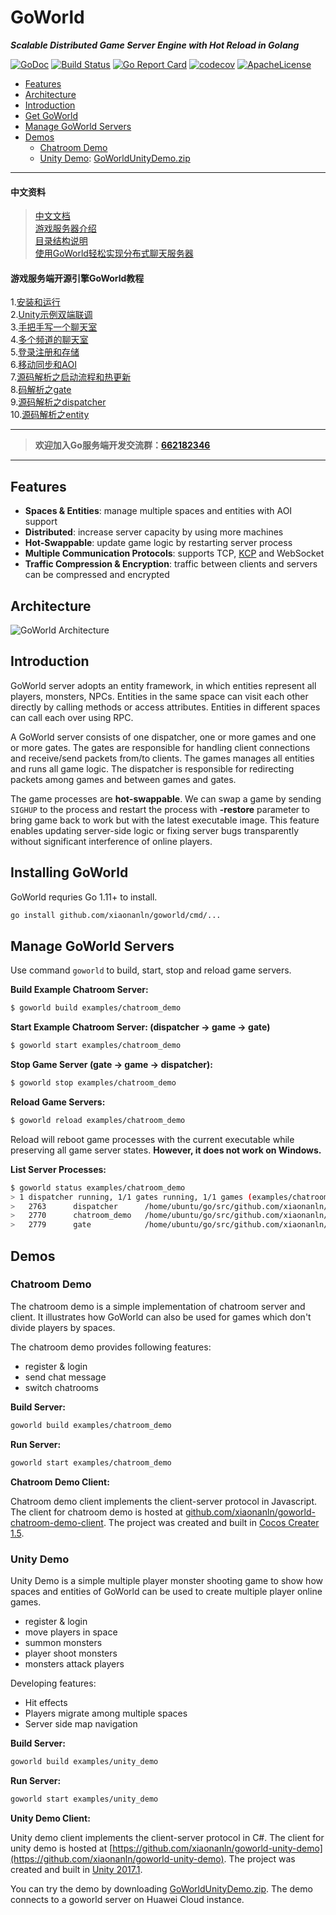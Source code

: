 # GoWorld
_**Scalable Distributed Game Server Engine with Hot Reload in Golang**_


[![GoDoc](https://godoc.org/github.com/xiaonanln/goworld?status.png)](https://godoc.org/github.com/xiaonanln/goworld) 
[![Build Status](https://api.travis-ci.org/xiaonanln/goworld.svg?branch=master)](https://travis-ci.org/xiaonanln/goworld) [![Go Report Card](https://goreportcard.com/badge/github.com/xiaonanln/goworld)](https://goreportcard.com/report/github.com/xiaonanln/goworld) [![codecov](https://codecov.io/gh/xiaonanln/goworld/branch/master/graph/badge.svg)](https://codecov.io/gh/xiaonanln/goworld) 
[![ApacheLicense](https://img.shields.io/badge/license-APACHE%20License-blue.svg)](https://raw.githubusercontent.com/xiaonanln/goworld/master/LICENSE)

  * [Features](#features)
  * [Architecture](#architecture)
  * [Introduction](#introduction)
  * [Get GoWorld](#get-goworld)
  * [Manage GoWorld Servers](#manage-goworld-servers)
  * [Demos](#demos)
    * [Chatroom Demo](#chatroom-demo)
    * [Unity Demo](#unity-demo): [GoWorldUnityDemo.zip](https://drive.google.com/file/d/1A1CJCVWFQWa-iMuAoAdHZ4JoXTtU5Q7z/view?usp=sharing) 
---------------------------------------
#### 中文资料 
> [中文文档](https://godoc.org/github.com/xiaonanln/goworld/cn)  
> [游戏服务器介绍](http://www.cnblogs.com/isaiah/p/7259036.html)  
> [目录结构说明](https://github.com/xiaonanln/goworld/wiki/GoWorld%E6%B8%B8%E6%88%8F%E6%9C%8D%E5%8A%A1%E5%99%A8%E5%BC%95%E6%93%8E%E7%9B%AE%E5%BD%95%E7%BB%93%E6%9E%84)   
> [使用GoWorld轻松实现分布式聊天服务器](https://github.com/xiaonanln/goworld/wiki/%E4%BD%BF%E7%94%A8GoWorld%E6%B8%B8%E6%88%8F%E6%9C%8D%E5%8A%A1%E5%99%A8%E5%BC%95%E6%93%8E%E8%BD%BB%E6%9D%BE%E5%AE%9E%E7%8E%B0%E5%88%86%E5%B8%83%E5%BC%8F%E8%81%8A%E5%A4%A9%E6%9C%8D%E5%8A%A1%E5%99%A8)  


#### 游戏服务端开源引擎GoWorld教程  
1.[安装和运行](https://zhuanlan.zhihu.com/p/66304813 "安装和运行")  
2.[Unity示例双端联调](https://zhuanlan.zhihu.com/p/67065981 "Unity示例双端联调")  
3.[手把手写一个聊天室](https://zhuanlan.zhihu.com/p/67951379 "手把手写一个聊天室")  
4.[多个频道的聊天室](https://zhuanlan.zhihu.com/p/68901701 "多个频道的聊天室")  
5.[登录注册和存储](https://zhuanlan.zhihu.com/p/70039615 "登录注册和存储")  
6.[移动同步和AOI](https://zhuanlan.zhihu.com/p/70778081 "移动同步和AOI")  
7.[源码解析之启动流程和热更新](https://zhuanlan.zhihu.com/p/72093172 "源码解析之启动流程和热更新")  
8.[码解析之gate](https://zhuanlan.zhihu.com/p/73727839 "码解析之gate")  
9.[源码解析之dispatcher](https://zhuanlan.zhihu.com/p/73906406 "源码解析之dispatcher")  
10.[源码解析之entity](https://zhuanlan.zhihu.com/p/74736032 "源码解析之entity")  


---------------------------------------
> **欢迎加入Go服务端开发交流群：[662182346](http://shang.qq.com/wpa/qunwpa?idkey=f2a99bd9bd9e6df3528174180aad753d05b372a8828e1b8e5c1ec5df42b301db)**
---------------------------------------  
## Features
* **Spaces & Entities**: manage multiple spaces and entities with AOI support
* **Distributed**: increase server capacity by using more machines
* **Hot-Swappable**: update game logic by restarting server process
* **Multiple Communication Protocols**: supports TCP, [KCP](https://github.com/skywind3000/kcp) and WebSocket
* **Traffic Compression & Encryption**: traffic between clients and servers can be compressed and encrypted

## Architecture
![GoWorld Architecture](https://docs.google.com/drawings/d/e/2PACX-1vS20sn1rD-x23P6PpBV-C4Uy5BI6vry4TjKV9pBPtmoghlkH_aP24Ip4usyUciPRC6tpvsJX4Gufgvj/pub?w=960&h=720 "GoWorld Architecture")

## Introduction
GoWorld server adopts an entity framework, in which entities represent all players, monsters, NPCs.
Entities in the same space can visit each other directly by calling methods or access attributes. 
Entities in different spaces can call each over using RPC.

A GoWorld server consists of one dispatcher, one or more games and one or more gates. 
The gates are responsible for handling client connections and receive/send packets from/to clients. 
The games manages all entities and runs all game logic. 
The dispatcher is responsible for redirecting packets among games and between games and gates.  

The game processes are **hot-swappable**. 
We can swap a game by sending `SIGHUP` to the process and restart the process with **-restore** parameter to bring game 
back to work but with the latest executable image. This feature enables updating server-side logic or fixing server bugs
 transparently without significant interference of online players. 

## Installing GoWorld
GoWorld requries Go 1.11+ to install.
```bash
go install github.com/xiaonanln/goworld/cmd/...
``` 

## Manage GoWorld Servers
Use command `goworld` to build, start, stop and reload game servers. 

**Build Example Chatroom Server:**
```bash
$ goworld build examples/chatroom_demo
```

**Start Example Chatroom Server: (dispatcher -> game -> gate)**
```bash
$ goworld start examples/chatroom_demo
``` 

**Stop Game Server (gate -> game -> dispatcher):**
```bash
$ goworld stop examples/chatroom_demo
```

**Reload Game Servers:**
```bash
$ goworld reload examples/chatroom_demo
```
Reload will reboot game processes with the current executable while preserving all game server states. 
**However, it does not work on Windows.**

**List Server Processes:**
```bash
$ goworld status examples/chatroom_demo
> 1 dispatcher running, 1/1 gates running, 1/1 games (examples/chatroom_demo) running
> 	2763      dispatcher      /home/ubuntu/go/src/github.com/xiaonanln/goworld/components/dispatcher/dispatcher -dispid 1
> 	2770      chatroom_demo   /home/ubuntu/go/src/github.com/xiaonanln/goworld/examples/chatroom_demo/chatroom_demo -gid 1
> 	2779      gate            /home/ubuntu/go/src/github.com/xiaonanln/goworld/components/gate/gate -gid 1
```  

## Demos

### Chatroom Demo
The chatroom demo is a simple implementation of chatroom server and client. It illustrates how
GoWorld can also be used for games which don't divide players by spaces. 

The chatroom demo provides following features:
* register & login
* send chat message
* switch chatrooms

**Build Server:**
```bash
goworld build examples/chatroom_demo
```
**Run Server:**
```bash
goworld start examples/chatroom_demo
```

**Chatroom Demo Client:**

Chatroom demo client implements the client-server protocol in Javascript.  
The client for chatroom demo is hosted at [github.com/xiaonanln/goworld-chatroom-demo-client](https://github.com/xiaonanln/goworld-chatroom-demo-client).
The project was created and built in [Cocos Creater 1.5](http://www.cocos2d-x.org/). 

### Unity Demo
Unity Demo is a simple multiple player monster shooting game to show how spaces and entities of GoWorld
can be used to create multiple player online games.  

* register & login
* move players in space
* summon monsters
* player shoot monsters
* monsters attack players

Developing features:
* Hit effects
* Players migrate among multiple spaces
* Server side map navigation

**Build Server:**
```bash
goworld build examples/unity_demo
```
**Run Server:**
```bash
goworld start examples/unity_demo
```

**Unity Demo Client:**

Unity demo client implements the client-server protocol in C#. 
The client for unity demo is hosted at [https://github.com/xiaonanln/goworld-unity-demo](https://github.com/xiaonanln/goworld-unity-demo).
The project was created and built in [Unity 2017.1](https://unity3d.com/). 

You can try the demo by downloading [GoWorldUnityDemo.zip](https://drive.google.com/file/d/1A1CJCVWFQWa-iMuAoAdHZ4JoXTtU5Q7z/view?usp=sharing). 
The demo connects to a goworld server on Huawei Cloud instance.
